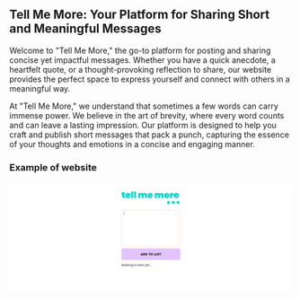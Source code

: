 ## Tell Me More: Your Platform for Sharing Short and Meaningful Messages

Welcome to "Tell Me More," the go-to platform for posting and sharing concise yet impactful messages. Whether you have a quick anecdote, a heartfelt quote, or a thought-provoking reflection to share, our website provides the perfect space to express yourself and connect with others in a meaningful way.

At "Tell Me More," we understand that sometimes a few words can carry immense power. We believe in the art of brevity, where every word counts and can leave a lasting impression. Our platform is designed to help you craft and publish short messages that pack a punch, capturing the essence of your thoughts and emotions in a concise and engaging manner.

### Example of website

![website image](assets/image1.PNG)